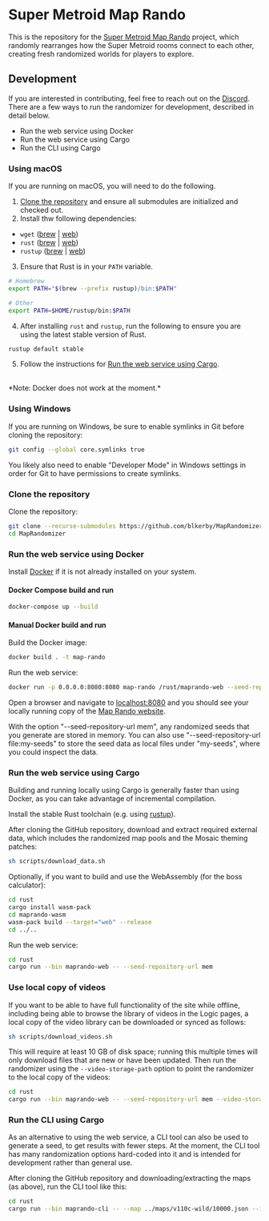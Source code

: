 # Super Metroid Map Rando

This is the repository for the [Super Metroid Map Rando](https://maprando.com) project, which randomly rearranges how the Super Metroid rooms connect to each other, creating fresh randomized worlds for players to explore.

## Development

If you are interested in contributing, feel free to reach out on the [Discord](https://discord.gg/Gc99YV2ZcB). There are a few ways to run the randomizer for development, described in detail below.

- Run the web service using Docker
- Run the web service using Cargo
- Run the CLI using Cargo

### Using macOS

If you are running on macOS, you will need to do the following.
1. [Clone the repository](?tab=readme-ov-file#clone-the-repository) and ensure all submodules are initialized and checked out.
2. Install thw following dependencies:
* `wget` ([brew](https://formulae.brew.sh/formula/wget) | [web](https://www.gnu.org/software/wget/))
* `rust` ([brew](https://formulae.brew.sh/formula/rust) | [web](https://www.rust-lang.org/))
* `rustup` ([brew](https://formulae.brew.sh/formula/rustup) | [web](https://rustup.rs/))
3. Ensure that Rust is in your `PATH` variable.
```sh
# Homebrew
export PATH="$(brew --prefix rustup)/bin:$PATH"

# Other
export PATH=$HOME/rustup/bin:$PATH
```
4. After installing `rust` and `rustup`, run the following to ensure you are using the latest stable version of Rust.
```sh
rustup default stable
```
5. Follow the instructions for [Run the web service using Cargo](?tab=readme-ov-file#run-the-web-service-using-cargo).
<br />
*Note: Docker does not work at the moment.*


### Using Windows

If you are running on Windows, be sure to enable symlinks in Git before cloning the repository:

```sh
git config --global core.symlinks true
```

You likely also need to enable "Developer Mode" in Windows settings in order for Git to have permissions to create symlinks.

### Clone the repository

Clone the repository:

```sh
git clone --recurse-submodules https://github.com/blkerby/MapRandomizer
cd MapRandomizer
```

### Run the web service using Docker

Install [Docker](https://docs.docker.com/get-docker/) if it is not already installed on your system. 


#### Docker Compose build and run

```sh
docker-compose up --build
```

#### Manual Docker build and run

Build the Docker image:

```sh
docker build . -t map-rando
```

Run the web service:

```sh
docker run -p 0.0.0.0:8080:8080 map-rando /rust/maprando-web --seed-repository-url mem
```

Open a browser and navigate to [localhost:8080](http://localhost:8080) and you should see your locally running copy of the [Map Rando website](https://maprando.com).

With the option "--seed-repository-url mem", any randomized seeds that you generate are stored in memory. You can also use "--seed-repository-url file:my-seeds" to store the seed data as local files under "my-seeds", where you could inspect the data.

### Run the web service using Cargo

Building and running locally using Cargo is generally faster than using Docker, as you can take advantage of incremental compilation.

Install the stable Rust toolchain (e.g. using [rustup](https://rustup.rs/)).

After cloning the GitHub repository, download and extract required external data, which includes the randomized map pools and the Mosaic theming patches:

```sh
sh scripts/download_data.sh
```

Optionally, if you want to build and use the WebAssembly (for the boss calculator):

```sh
cd rust
cargo install wasm-pack
cd maprando-wasm
wasm-pack build --target="web" --release
cd ../..
```

Run the web service:

```sh
cd rust
cargo run --bin maprando-web -- --seed-repository-url mem
```

### Use local copy of videos

If you want to be able to have full functionality of the site while offline, including being able to browse the library of videos in the Logic pages, a local copy of the video library can be downloaded or synced as follows:

```sh
sh scripts/download_videos.sh
```

This will require at least 10 GB of disk space; running this multiple times will only download files that are new or have been updated. Then run the randomizer using the `--video-storage-path` option to point the randomizer to the local copy of the videos:

```sh
cd rust
cargo run --bin maprando-web -- --seed-repository-url mem --video-storage-path ../map-rando-videos
```

### Run the CLI using Cargo

As an alternative to using the web service, a CLI tool can also be used to generate a seed,  to get results with fewer steps. At the moment, the CLI tool has many randomization options hard-coded into it and is intended for development rather than general use.

After cloning the GitHub repository and downloading/extracting the maps (as above), run the CLI tool like this:

```sh
cd rust
cargo run --bin maprando-cli -- --map ../maps/v110c-wild/10000.json --input-rom YOUR-PATH-TO-VANILLA-ROM --output-rom OUTPUT-ROM-FILENAME
```
